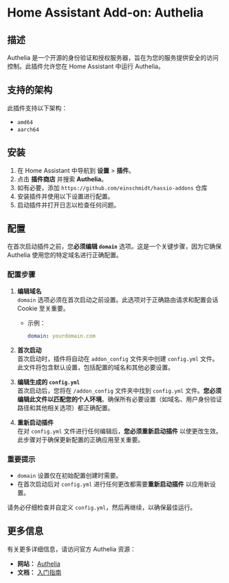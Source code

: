 # Home Assistant Add-on: Authelia

## 描述

Authelia 是一个开源的身份验证和授权服务器，旨在为您的服务提供安全的访问控制。此插件允许您在 Home Assistant 中运行 Authelia。

## 支持的架构

此插件支持以下架构：

- `amd64`
- `aarch64`

## 安装

1. 在 Home Assistant 中导航到 **设置** > **插件**。
2. 点击 **插件商店** 并搜索 **Authelia**。
3. 如有必要，添加 `https://github.com/einschmidt/hassio-addons` 仓库
4. 安装插件并使用以下设置进行配置。
5. 启动插件并打开日志以检查任何问题。

## 配置

在首次启动插件之前，您**必须编辑 `domain`** 选项。这是一个关键步骤，因为它确保 Authelia 使用您的特定域名进行正确配置。

### 配置步骤

1. **编辑域名**  
   `domain` 选项必须在首次启动之前设置。此选项对于正确路由请求和配置会话 Cookie 至关重要。

   - 示例：
     ```yaml
     domain: yourdomain.com
     ```

2. **首次启动**  
   首次启动时，插件将自动在 `addon_config` 文件夹中创建 `config.yml` 文件。此文件将包含默认设置，包括配置的域名和其他必要设置。

3. **编辑生成的 `config.yml`**  
   首次启动后，您将在 `/addon_config` 文件夹中找到 `config.yml` 文件。**您必须编辑此文件以匹配您的个人环境**。确保所有必要设置（如域名、用户身份验证路径和其他相关选项）都正确配置。

4. **重新启动插件**  
   在对 `config.yml` 文件进行任何编辑后，**您必须重新启动插件** 以使更改生效。此步骤对于确保更新配置的正确应用至关重要。

### 重要提示

- `domain` 设置仅在初始配置创建时需要。
- 在首次启动后对 `config.yml` 进行任何更改都需要**重新启动插件** 以应用新设置。

请务必仔细检查并自定义 `config.yml`，然后再继续，以确保最佳运行。

## 更多信息

有关更多详细信息，请访问官方 Authelia 资源：

- **网站：** [Authelia](https://www.authelia.com//)
- **文档：** [入门指南](https://www.authelia.com/integration/prologue/get-started/)